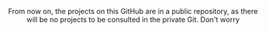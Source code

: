 <header>



<footer>

From now on, the projects on this GitHub are in a public repository, as there will be no projects to be consulted in the private Git. Don't worry



</footer>
